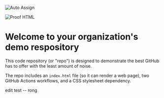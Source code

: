 ![Auto Assign](https://github.com/hkust4gman/demo-repository/actions/workflows/auto-assign.yml/badge.svg)

![Proof HTML](https://github.com/hkust4gman/demo-repository/actions/workflows/proof-html.yml/badge.svg)

# Welcome to your organization's demo respository
This code repository (or "repo") is designed to demonstrate the best GitHub has to offer with the least amount of noise.

The repo includes an `index.html` file (so it can render a web page), two GitHub Actions workflows, and a CSS stylesheet dependency.

edit test -- rong
